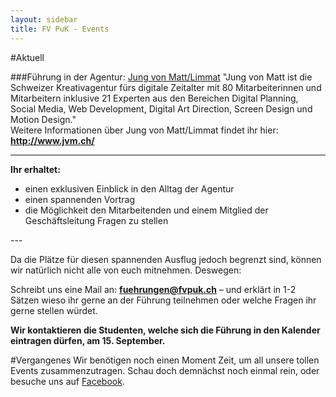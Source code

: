 ```yaml
---
layout: sidebar
title: FV PuK - Events
---
```


#Aktuell

###Führung in der Agentur: <a href="http://jvm.ch/" target="_blank">Jung von Matt/Limmat</a>
"Jung von Matt ist die Schweizer Kreativagentur fürs digitale Zeitalter mit 80 Mitarbeiterinnen und Mitarbeitern inklusive 21 Experten aus den Bereichen Digital Planning, Social Media, Web Development, Digital Art Direction, Screen Design und Motion Design."<br>
Weitere Informationen über Jung von Matt/Limmat findet ihr hier: **<a href="http://jvm.ch">http://www.jvm.ch/</a>**

---

**Ihr erhaltet:**
<ul>
<li>einen exklusiven Einblick in den Alltag der Agentur</li>
<li>einen spannenden Vortrag</li>
<li>die Möglichkeit den Mitarbeitenden und einem Mitglied der Geschäftsleitung Fragen zu stellen</li>
</ul>
---

Da die Plätze für diesen spannenden Ausflug jedoch begrenzt sind, können wir natürlich nicht alle von euch mitnehmen. Deswegen:

Schreibt uns eine Mail an: **fuehrungen@fvpuk.ch** – und erklärt in 1-2 Sätzen wieso ihr gerne an der Führung teilnehmen oder welche Fragen ihr gerne stellen würdet.


**Wir kontaktieren die Studenten, welche sich die Führung in den Kalender eintragen dürfen, am 15. September.**



#Vergangenes
Wir benötigen noch einen Moment Zeit, um all unsere tollen Events zusammenzutragen.
Schau doch demnächst noch einmal rein, oder besuche uns auf <a href="https://www.facebook.com/pages/Publizistik-UZH/193718193222" target="_blank">Facebook</a>.
